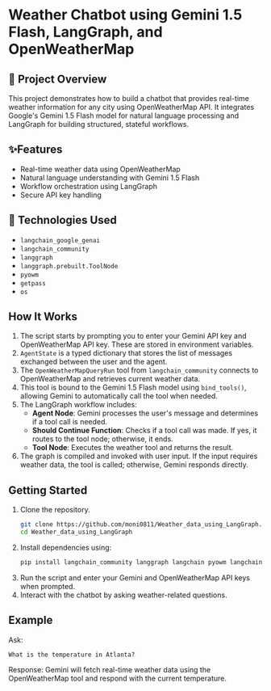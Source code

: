 # Weather Chatbot using Gemini 1.5 Flash, LangGraph, and OpenWeatherMap

## 🧠 Project Overview
This project demonstrates how to build a chatbot that provides real-time weather information for any city using OpenWeatherMap API. It integrates Google's Gemini 1.5 Flash model for natural language processing and LangGraph for building structured, stateful workflows.

## ✨Features
- Real-time weather data using OpenWeatherMap  
- Natural language understanding with Gemini 1.5 Flash  
- Workflow orchestration using LangGraph  
- Secure API key handling  

## 🧩 Technologies Used
- `langchain_google_genai`  
- `langchain_community`  
- `langgraph`  
- `langgraph.prebuilt.ToolNode`  
- `pyowm`  
- `getpass`  
- `os`  

## How It Works
1. The script starts by prompting you to enter your Gemini API key and OpenWeatherMap API key. These are stored in environment variables.
2. `AgentState` is a typed dictionary that stores the list of messages exchanged between the user and the agent.
3. The `OpenWeatherMapQueryRun` tool from `langchain_community` connects to OpenWeatherMap and retrieves current weather data.
4. This tool is bound to the Gemini 1.5 Flash model using `bind_tools()`, allowing Gemini to automatically call the tool when needed.
5. The LangGraph workflow includes:
   - **Agent Node**: Gemini processes the user's message and determines if a tool call is needed.
   - **Should Continue Function**: Checks if a tool call was made. If yes, it routes to the tool node; otherwise, it ends.
   - **Tool Node**: Executes the weather tool and returns the result.
6. The graph is compiled and invoked with user input. If the input requires weather data, the tool is called; otherwise, Gemini responds directly.

## Getting Started
1. Clone the repository.
   ```bash
   git clone https://github.com/moni0811/Weather_data_using_LangGraph.git
   cd Weather_data_using_LangGraph
   ```
3. Install dependencies using:
   ```bash
   pip install langchain_community langgraph langchain pyowm langchain_google_genai langgraph-prebuilt
   ```
4. Run the script and enter your Gemini and OpenWeatherMap API keys when prompted.
5. Interact with the chatbot by asking weather-related questions.

## Example
Ask:
```text
What is the temperature in Atlanta?
```

Response:
Gemini will fetch real-time weather data using the OpenWeatherMap tool and respond with the current temperature.
